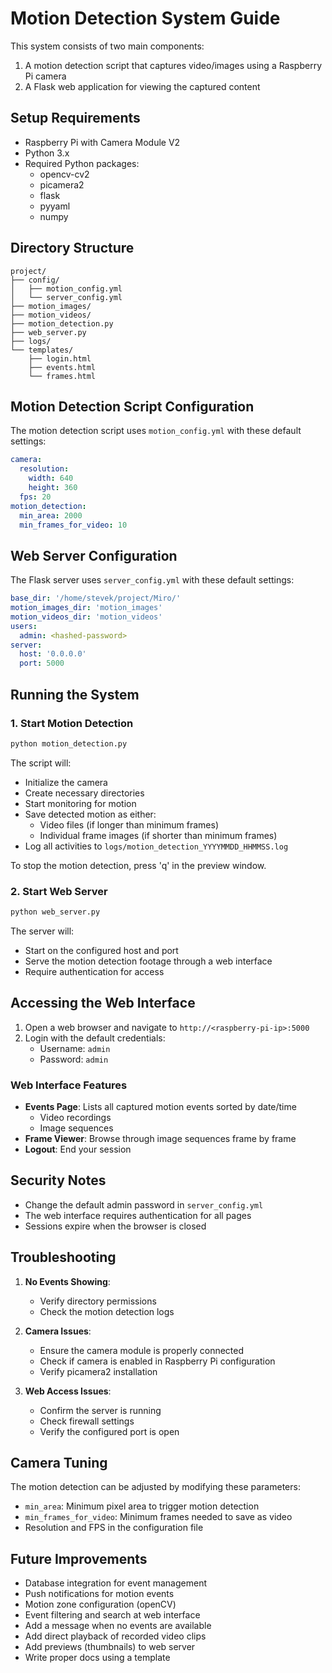 # Motion Detection System Guide

This system consists of two main components:
1. A motion detection script that captures video/images using a Raspberry Pi camera
2. A Flask web application for viewing the captured content

## Setup Requirements

- Raspberry Pi with Camera Module V2
- Python 3.x
- Required Python packages:
  - opencv-cv2
  - picamera2
  - flask
  - pyyaml
  - numpy

## Directory Structure

```
project/
├── config/
│   ├── motion_config.yml
│   └── server_config.yml
├── motion_images/
├── motion_videos/
├── motion_detection.py
├── web_server.py
├── logs/
└── templates/
    ├── login.html
    ├── events.html
    └── frames.html
```

## Motion Detection Script Configuration

The motion detection script uses `motion_config.yml` with these default settings:

```yaml
camera:
  resolution:
    width: 640
    height: 360
  fps: 20
motion_detection:
  min_area: 2000
  min_frames_for_video: 10
```

## Web Server Configuration

The Flask server uses `server_config.yml` with these default settings:

```yaml
base_dir: '/home/stevek/project/Miro/'
motion_images_dir: 'motion_images'
motion_videos_dir: 'motion_videos'
users:
  admin: <hashed-password>
server:
  host: '0.0.0.0'
  port: 5000
```

## Running the System

### 1. Start Motion Detection

```bash
python motion_detection.py
```

The script will:
- Initialize the camera
- Create necessary directories
- Start monitoring for motion
- Save detected motion as either:
  - Video files (if longer than minimum frames)
  - Individual frame images (if shorter than minimum frames)
- Log all activities to `logs/motion_detection_YYYYMMDD_HHMMSS.log`

To stop the motion detection, press 'q' in the preview window.

### 2. Start Web Server

```bash
python web_server.py
```

The server will:
- Start on the configured host and port
- Serve the motion detection footage through a web interface
- Require authentication for access

## Accessing the Web Interface

1. Open a web browser and navigate to `http://<raspberry-pi-ip>:5000`
2. Login with the default credentials:
   - Username: `admin`
   - Password: `admin`

### Web Interface Features

- **Events Page**: Lists all captured motion events sorted by date/time
  - Video recordings
  - Image sequences
- **Frame Viewer**: Browse through image sequences frame by frame
- **Logout**: End your session

## Security Notes

- Change the default admin password in `server_config.yml`
- The web interface requires authentication for all pages
- Sessions expire when the browser is closed

## Troubleshooting

1. **No Events Showing**:
   - Verify directory permissions
   - Check the motion detection logs

2. **Camera Issues**:
   - Ensure the camera module is properly connected
   - Check if camera is enabled in Raspberry Pi configuration
   - Verify picamera2 installation

3. **Web Access Issues**:
   - Confirm the server is running
   - Check firewall settings
   - Verify the configured port is open

## Camera Tuning

The motion detection can be adjusted by modifying these parameters:
- `min_area`: Minimum pixel area to trigger motion detection
- `min_frames_for_video`: Minimum frames needed to save as video
- Resolution and FPS in the configuration file

## Future Improvements
- Database integration for event management
- Push notifications for motion events
- Motion zone configuration (openCV)
- Event filtering and search at web interface
- Add a message when no events are available
- Add direct playback of recorded video clips
- Add previews (thumbnails) to web server
- Write proper docs using a template

